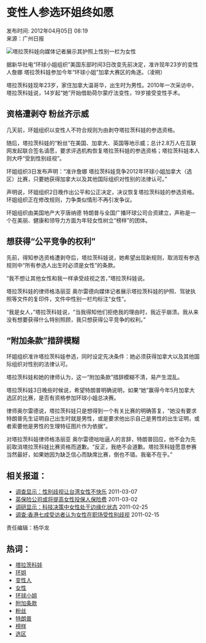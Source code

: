 # 变性人参选环姐终如愿

发布时间: 2012年04月05日 08:19  
来源：广州日报  

![塔拉茨科娃向媒体记者展示其护照上性别一栏为女性](http://gzdaily.dayoo.com/res/1/1/2012-04/05/A10/res01_attpic_brief.jpg)

据新华社电“环球小姐组织”美国东部时间3日改变先前决定，准许现年23岁的变性人詹娜 塔拉茨科娃参加今年“环球小姐”加拿大赛区的角逐。（凌朔）

塔拉茨科娃现年23岁，家住加拿大温哥华，出生时为男性。2010年一次采访中，塔拉茨科娃说，14岁起“她”开始借助荷尔蒙疗法变性，19岁接受变性手术。

## 资格遭剥夺 粉丝齐示威

几天前，环姐组织以变性人不符合规则为由剥夺塔拉茨科娃的参选资格。

随后，塔拉茨科娃的“粉丝”在美国、加拿大、英国等地示威；总计2.8万人在互联网发起联合签名请愿，要求评选机构恢复塔拉茨科娃的参选资格；塔拉茨科娃本人则大呼“受到性别歧视”。

环姐组织3日发布声明：“准许詹娜 塔拉茨科娃竞争2012年环球小姐加拿大（选区）比赛，只要她获得加拿大以及其他国际组织对性别的法律认可。”

声明说，环姐组织2日晚作出公平和公正决定，决议恢复塔拉茨科娃的参选资格。环姐组织正在修改规则，力争类似情形不再引发争议。

环姐组织由美国地产大亨唐纳德 特朗普与全国广播环球公司合资建立，声称是一个在美丽、健康和领导力方面为年轻女性树立“榜样”的团体。

## 想获得“公平竞争的权利”

先前，得知参选资格遭剥夺后，塔拉茨科娃说，她希望出现新规则，取消现有参选规则中“所有参选人出生时必须是女性”的条款。

“我不想让其他女性和我一样承受歧视之苦，”塔拉茨科娃说。

塔拉茨科娃的律师格洛丽亚 奥尔雷德向媒体记者展示塔拉茨科娃的护照、驾驶执照等文件的复印件，文件中性别一栏均标注“女性”。

“我是女人，”塔拉茨科娃说，“当我得知他们拒绝我的理由时，我近乎崩溃。我从来没有想要获得什么特别照顾，我只想获得公平竞争的权利。”

## “附加条款”措辞模糊

环姐组织准许塔拉茨科娃参选，同时设定先决条件：她必须获得加拿大以及其他国际组织对性别的法律认可。

塔拉茨科娃和她的律师认为，这一“附加条款”措辞模糊不清，易产生混乱。

塔拉茨科娃3日晚些时候说，希望特朗普明确说明，如果“她”赢得今年5月加拿大选区的比赛，是否有资格参加环球小姐总决赛。

律师奥尔雷德说，塔拉茨科娃只是想得到一个有关比赛的明确答复，“她没有要求特朗普先生证明自己出生时就是男性，或是要求他出示自己是男性的出生证明，或者索要他是男性的生理特征图片作为依据”。

对塔拉茨科娃律师格洛丽亚 奥尔雷德咄咄逼人的言辞，特朗普回应，他不会为先前取消塔拉茨科娃比赛资格而道歉。“反正，我绝不会道歉。塔拉茨科娃愿意参赛当然最好，如果她因为缺乏信心而缺席比赛，倒也不错。我毫不在乎。”

## 相关报道：

- [调查显示：性别歧视让台湾女性不快乐](http://news.cntv.cn/20110307/114341.shtml) 2011-03-07
- [英保险公司或将提高女性投保人保险费](http://news.cntv.cn/20110302/117774.shtml) 2011-03-02
- [调研显示：科技决策中女性处于边缘化状态](http://news.cntv.cn/20110225/113393.shtml) 2011-02-25
- [调查:香港七成受访者认为女性在职场受性别歧视](http://news.cntv.cn/20110215/105296.shtml) 2011-02-15

责任编辑：杨华龙

## 热词：

- [塔拉茨科娃](http://so.cntv.cn/search.php?qtext=塔拉茨科娃&sid=0000&pid=0000)
- [环姐](http://so.cntv.cn/search.php?qtext=环姐&sid=0000&pid=0000)
- [变性人](http://so.cntv.cn/search.php?qtext=变性人&sid=0000&pid=0000)
- [女性](http://so.cntv.cn/search.php?qtext=女性&sid=0000&pid=0000)
- [环球小姐](http://so.cntv.cn/search.php?qtext=环球小姐&sid=0000&pid=0000)
- [附加条款](http://so.cntv.cn/search.php?qtext=附加条款&sid=0000&pid=0000)
- [粉丝](http://so.cntv.cn/search.php?qtext=粉丝&sid=0000&pid=0000)
- [特朗普](http://so.cntv.cn/search.php?qtext=特朗普&sid=0000&pid=0000)
- [榜样](http://so.cntv.cn/search.php?qtext=榜样&sid=0000&pid=0000)
- [选区](http://so.cntv.cn/search.php?qtext=选区&sid=0000&pid=0000)
